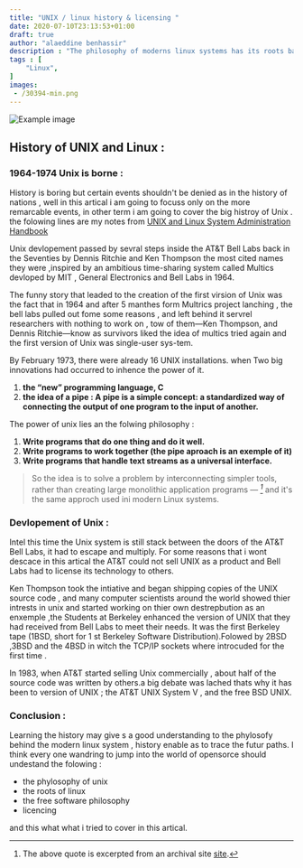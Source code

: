 ```yaml
---
title: "UNIX / linux history & licensing "
date: 2020-07-10T23:13:53+01:00
draft: true
author: "alaeddine benhassir"
description : "The philosophy of moderns linux systems has its roots back to the seventins , where the C programing language was created and the UNIX Operating system was born inside the AT&T BELL LABS"
tags : [
    "Linux",
]
images: 
 - /30394-min.png
---
```


![Example image](/30394.svg)
## History of UNIX and Linux : 

### 1964-1974 Unix is borne : 

History is boring but  certain events shouldn't be denied as in the history of nations , well in this artical i am going to focuss only on the more remarcable events,
in other term  i am going to cover the big histroy of Unix . the folowing lines are my notes from [ UNIX and Linux System Administration Handbook ](https://www.amazon.com/UNIX-Linux-System-Administration-Handbook/dp/0134277554)

Unix devlopement passed by sevral steps inside the AT&T Bell Labs back in the Seventies by Dennis Ritchie and Ken Thompson the most cited names they were ,inspired by an ambitious time-sharing system called Multics devloped by MIT , General Electronics and Bell Labs in 1964.

The funny story that leaded  to the creation of the first virsion of Unix was the fact that in 1964 and after 5 manthes form Multrics project lanching , the bell labs pulled out fome some reasons , and left behind it servrel researchers with nothing to work on , tow of them—Ken Thompson, and Dennis Ritchie—know as survivors  liked the idea of multics tried again and the first version of Unix was single-user sys-tem.

By February 1973, there were already 16 UNIX installations. when Two big innovations had occurred to inhence the power of it.
1. **the “new” programming language, C** 
2. **the idea of a pipe : A pipe is a simple concept: a standardized way of connecting the output of one program to the input of another.**


The power of unix lies an the folwing philosophy : 

1. **Write programs that do one thing and do it well.**
2. **Write programs to work together (the pipe aproach is an exemple of it)**
3. **Write programs that handle text streams as a universal interface.**

>So the idea is to solve a problem by interconnecting simpler tools, rather than creating large 
> monolithic application programs — <cite>[^1]</cite> and it's the same approch used ini modern Linux systems.
> 
[^1]: The above quote is excerpted from  an archival site [site](https://s3-us-west-2.amazonaws.com/belllabs-microsite-unixhistory/index.html).



### Devlopement of Unix :

Intel this time the Unix system is still stack between the doors of the AT&T Bell Labs, it had to escape and multiply. For some reasons that i wont descace in this artical the AT&T could not sell UNIX as a product and Bell Labs had to license its technology to others.  

Ken Thompson took the intiative and began shipping copies of the UNIX source code , and many computer scientists around the world showed thier intrests in unix and started working on thier own destrepbution as an enxemple ,the  Students at Berkeley enhanced the version of UNIX that they had received from Bell Labs to meet their needs. It was the first Berkeley tape (1BSD, short for 1 st Berkeley Software Distribution).Folowed by 2BSD ,3BSD and the 4BSD in witch the  TCP/IP sockets where introcuded for the first time .

In 1983, when AT&T started selling Unix commercially , about half of the source code was written by others.a big debate was lached thats why it has been to version of UNIX ; the AT&T UNIX System V , and the free BSD UNIX. 


### Conclusion : 

Learning the history may give s a good understanding to the phylosofy behind the modern linux system , history enable as to trace the futur paths.
I think every one wandring to jump into the world of opensorce should undestand the folowing :

* the phylosophy of unix 
* the roots of linux 
* the free software philosophy 
* licencing 

and this what what i tried to cover in this artical.

